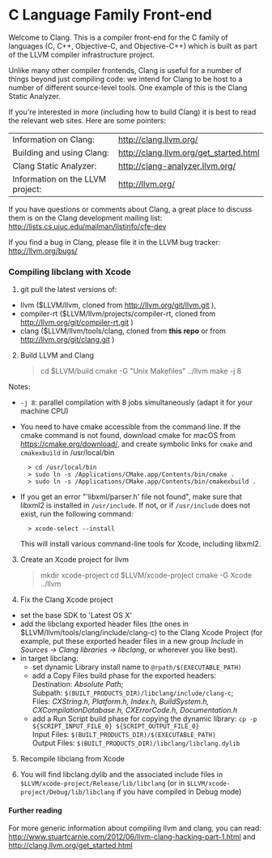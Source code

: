 # C Language Family Front-end

Welcome to Clang.  This is a compiler front-end for the C family of languages
(C, C++, Objective-C, and Objective-C++) which is built as part of the LLVM
compiler infrastructure project.

Unlike many other compiler frontends, Clang is useful for a number of things
beyond just compiling code: we intend for Clang to be host to a number of
different source-level tools.  One example of this is the Clang Static Analyzer.

If you're interested in more (including how to build Clang) it is best to read
the relevant web sites.  Here are some pointers:

|                               |                               |
| ----------------------------- | ----------------------------- |
| Information on Clang:         |  <http://clang.llvm.org/> |
| Building and using Clang:     |  <http://clang.llvm.org/get_started.html> |
| Clang Static Analyzer:        |  <http://clang-analyzer.llvm.org/> |
| Information on the LLVM project: |  <http://llvm.org/> |


If you have questions or comments about Clang, a great place to discuss them is
on the Clang development mailing list:  
  <http://lists.cs.uiuc.edu/mailman/listinfo/cfe-dev>

If you find a bug in Clang, please file it in the LLVM bug tracker:  
  <http://llvm.org/bugs/>

### Compiling libclang with Xcode

1) git pull the latest versions of:

- llvm ($LLVM/llvm, cloned from http://llvm.org/git/llvm.git ), 
- compiler-rt ($LLVM/llvm/projects/compiler-rt, cloned from http://llvm.org/git/compiler-rt.git )
- clang ($LLVM/llvm/tools/clang, cloned from **this repo** or from http://llvm.org/git/clang.git )
	
2) Build LLVM and Clang

	> cd $LLVM/build
	> cmake -G "Unix Makefiles" ../llvm
	> make -j 8
	
Notes:

- `-j 8`: parallel compilation with 8 jobs simultaneously (adapt it for your machine CPU)
- You need to have cmake accessible from the command line. If the cmake command is not found, download cmake for macOS from <https://cmake.org/download/>, and create symbolic links for `cmake` and `cmakexbuild` in /usr/local/bin

		> cd /usr/local/bin
		> sudo ln -s /Applications/CMake.app/Contents/bin/cmake .
		> sudo ln -s /Applications/CMake.app/Contents/bin/cmakexbuild . 

- If you get an error "'libxml/parser.h' file not found", make sure that libxml2 is installed in `/usr/include`. If not, or if `/usr/include` does not exist, run the following command:

		> xcode-select --install
	
	This will install various command-line tools for Xcode, including libxml2.

3) Create an Xcode project for llvm

	> mkdir xcode-project
	> cd $LLVM/xcode-project
	> cmake -G Xcode ../llvm

4) Fix the Clang Xcode project

- set the base SDK to 'Latest OS X'
- add the libclang exported header files (the ones in $LLVM/llvm/tools/clang/include/clang-c) to the Clang Xcode Project (for example, put these exported header files in a new group *Include* in *Sources -> Clang libraries -> libclang*, or wherever you like best).
- in target libclang:
	- set dynamic Library install name to `@rpath/$(EXECUTABLE_PATH)`
	- add a Copy Files build phase for the exported headers:  
	Destination: *Absolute Path*;  
	Subpath: `$(BUILT_PRODUCTS_DIR)/libclang/include/clang-c`;  
	Files: *CXString.h, Platform.h, Index.h, BuildSystem.h, CXCompilationDatabase.h, CXErrorCode.h, Documentation.h* 
	- add a Run Script build phase for copying the dynamic library: `cp -p ${SCRIPT_INPUT_FILE_0} ${SCRIPT_OUTPUT_FILE_0}`  
	  Input Files: `$(BUILT_PRODUCTS_DIR)/$(EXECUTABLE_PATH)`  
	  Output Files: `$(BUILT_PRODUCTS_DIR)/libclang/libclang.dylib`

5) Recompile libclang from Xcode

6) You will find libclang.dylib and the associated include files in `$LLVM/xcode-project/Release/lib/libclang` (or in `$LLVM/xcode-project/Debug/lib/libclang` if you have compiled in Debug mode)

#### Further reading

For more generic information about compiling llvm and clang, you can read: <http://www.stuartcarnie.com/2012/06/llvm-clang-hacking-part-1.html> and <http://clang.llvm.org/get_started.html>


